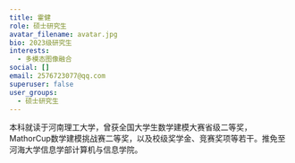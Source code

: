 ```yaml
---
title: 霍健
role: 硕士研究生
avatar_filename: avatar.jpg
bio: 2023级研究生
interests:
  - 多模态图像融合
social: []
email: 2576723077@qq.com
superuser: false
user_groups:
  - 硕士研究生
---
```

本科就读于河南理工大学，曾获全国大学生数学建模大赛省级二等奖，MathorCup数学建模挑战赛二等奖，以及校级奖学金、竞赛奖项等若干。推免至河海大学信息学部计算机与信息学院。